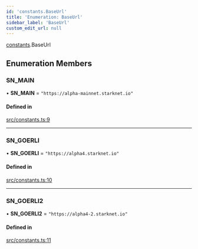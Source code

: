 ```yaml
---
id: 'constants.BaseUrl'
title: 'Enumeration: BaseUrl'
sidebar_label: 'BaseUrl'
custom_edit_url: null
---
```


[constants](../namespaces/constants.md).BaseUrl

## Enumeration Members

### SN_MAIN

• **SN_MAIN** = `"https://alpha-mainnet.starknet.io"`

#### Defined in

[src/constants.ts:9](https://github.com/PhilippeR26/starknet.js/blob/689c0e5/src/constants.ts#L9)

---

### SN_GOERLI

• **SN_GOERLI** = `"https://alpha4.starknet.io"`

#### Defined in

[src/constants.ts:10](https://github.com/PhilippeR26/starknet.js/blob/689c0e5/src/constants.ts#L10)

---

### SN_GOERLI2

• **SN_GOERLI2** = `"https://alpha4-2.starknet.io"`

#### Defined in

[src/constants.ts:11](https://github.com/PhilippeR26/starknet.js/blob/689c0e5/src/constants.ts#L11)
